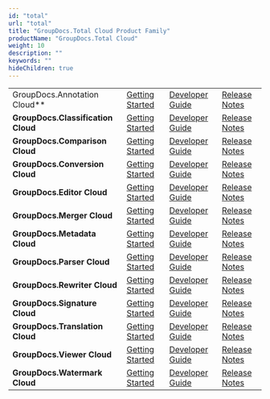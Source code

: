 ```yaml
---
id: "total"
url: "total"
title: "GroupDocs.Total Cloud Product Family"
productName: "GroupDocs.Total Cloud"
weight: 10
description: ""
keywords: ""
hideChildren: true
---
```


|    |    |    |    |
| ---------- | ------  | ------  | ------  
| GroupDocs.Annotation Cloud** | [Getting Started](https://docs.groupdocs.cloud/annotation/getting-started) | [Developer Guide](https://docs.groupdocs.cloud/annotation/developer-guide) | [Release Notes](https://docs.groupdocs.cloud/annotation/release-notes)
| **GroupDocs.Classification Cloud** | [Getting Started](https://docs.groupdocs.cloud/classification/getting-started) | [Developer Guide](https://docs.groupdocs.cloud/classification/developer-guide) | [Release Notes](https://docs.groupdocs.cloud/classification/release-notes)
| **GroupDocs.Comparison Cloud** | [Getting Started](https://docs.groupdocs.cloud/comparison/getting-started) | [Developer Guide](https://docs.groupdocs.cloud/comparison/developer-guide) | [Release Notes](https://docs.groupdocs.cloud/comparison/release-notes)
| **GroupDocs.Conversion Cloud** | [Getting Started](https://docs.groupdocs.cloud/conversion/getting-started) | [Developer Guide](https://docs.groupdocs.cloud/conversion/developer-guide) | [Release Notes](https://docs.groupdocs.cloud/conversion/release-notes)
| **GroupDocs.Editor Cloud** | [Getting Started](https://docs.groupdocs.cloud/editor/getting-started) | [Developer Guide](https://docs.groupdocs.cloud/editor/developer-guide) | [Release Notes](https://docs.groupdocs.cloud/editor/release-notes)
| **GroupDocs.Merger Cloud** | [Getting Started](https://docs.groupdocs.cloud/merger/getting-started) | [Developer Guide](https://docs.groupdocs.cloud/merger/developer-guide) | [Release Notes](https://docs.groupdocs.cloud/merger/release-notes)
| **GroupDocs.Metadata Cloud** | [Getting Started](https://docs.groupdocs.cloud/metadata/getting-started) | [Developer Guide](https://docs.groupdocs.cloud/metadata/developer-guide) | [Release Notes](https://docs.groupdocs.cloud/metadata/release-notes) 
| **GroupDocs.Parser Cloud** | [Getting Started](https://docs.groupdocs.cloud/parser/getting-started) | [Developer Guide](https://docs.groupdocs.cloud/parser/developer-guide) | [Release Notes](https://docs.groupdocs.cloud/parser/release-notes)
| **GroupDocs.Rewriter Cloud** | [Getting Started](https://docs.groupdocs.cloud/rewriter/getting-started) | [Developer Guide](https://docs.groupdocs.cloud/rewriter/developer-guide) | [Release Notes](https://docs.groupdocs.cloud/rewriter/release-notes)
| **GroupDocs.Signature Cloud** | [Getting Started](https://docs.groupdocs.cloud/signature/getting-started) | [Developer Guide](https://docs.groupdocs.cloud/signature/developer-guide) | [Release Notes](https://docs.groupdocs.cloud/signature/release-notes)
| **GroupDocs.Translation Cloud** | [Getting Started](https://docs.groupdocs.cloud/translation/getting-started) | [Developer Guide](https://docs.groupdocs.cloud/translation/developer-guide) | [Release Notes](https://docs.groupdocs.cloud/translation/release-notes) 
| **GroupDocs.Viewer Cloud** | [Getting Started](https://docs.groupdocs.cloud/viewer/getting-started) | [Developer Guide](https://docs.groupdocs.cloud/viewer/developer-guide) | [Release Notes](https://docs.groupdocs.cloud/viewer/release-notes)
| **GroupDocs.Watermark Cloud** | [Getting Started](https://docs.groupdocs.cloud/watermark/getting-started) | [Developer Guide](https://docs.groupdocs.cloud/watermark/developer-guide) | [Release Notes](https://docs.groupdocs.cloud/watermark/release-notes)
